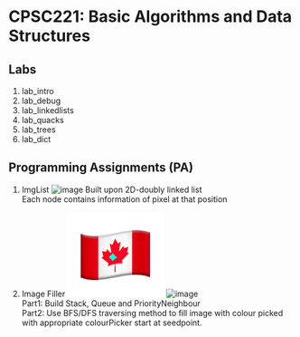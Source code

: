# CPSC221: Basic Algorithms and Data Structures

## Labs
1. lab_intro
2. lab_debug
3. lab_linkedlists
4. lab_quacks
5. lab_trees
6. lab_dict

## Programming Assignments (PA)
1. ImgList
![image](https://user-images.githubusercontent.com/69894554/156712130-dac0b1c7-7d60-4db2-b826-2d0d816ddee4.png)
Built upon 2D-doubly linked list  
Each node contains information of pixel at that position    

2. Image Filler
![image](/pa2/images/bfsnegative.gif) ![image](/pa2/images/defnegative.gif)  
Part1: Build Stack, Queue and PriorityNeighbour  
Part2: Use BFS/DFS traversing method to fill image with colour picked with appropriate colourPicker start at seedpoint.
